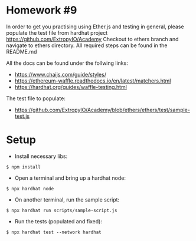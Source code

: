 # Homework #9

In order to get you practising using Ether.js and testing in general, please populate the test file from hardhat project https://github.com/ExtropyIO/Academy
Checkout to ethers branch and navigate to ethers directory. All required steps can be found in the README.md

All the docs can be found under the follwing links:

* https://www.chaijs.com/guide/styles/
* https://ethereum-waffle.readthedocs.io/en/latest/matchers.html
* https://hardhat.org/guides/waffle-testing.html

The test file to populate: 

* https://github.com/ExtropyIO/Academy/blob/ethers/ethers/test/sample-test.js

# Setup

* Install necessary libs:

```
$ npm install
```

* Open a terminal and bring up a hardhat node:

```
$ npx hardhat node
```

* On another terminal, run the sample script:

```
$ npx hardhat run scripts/sample-script.js 
```

* Run the tests (populated and fixed):

```
$ npx hardhat test --network hardhat
```
